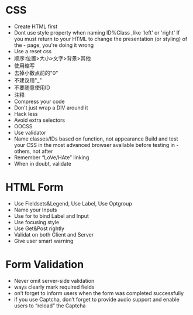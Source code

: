 # CSS
- Create HTML first
- Dont use style property when naming ID%Class ,like 'left' or 'right'
	If you must return to your HTML to change the presentation (or styling) of the - page, you're doing it wrong
- Use a reset css
- 顺序:位置>大小>文字>背景>其他
- 使用缩写
- 去掉小数点前的"0"
- 不建议用"_"
- 不要随意使用ID
- 注释
- Compress your code
- Don't just wrap a DIV around it
- Hack less
- Avoid extra selectors
- OOCSS
- Use validator
- Name classes/IDs based on function, not appearance
Build and test your CSS in the most advanced browser available before testing in - others, not after
- Remember “LoVe/HAte” linking
- When in doubt, validate

# HTML Form
- Use Fieldsets&Legend, Use Label, Use Optgroup
- Name your Inputs
- Use for to bind Label and Input
- Use focusing style
- Use Get&Post rightly
- Validat on both Client and Server
- Give user smart warning

# Form Validation
- Never omit server-side validation
- ways clearly mark required fields
- on’t forget to inform users when the form was completed successfully
- if you use Captcha, don’t forget to provide audio support and enable users to “reload” the Captcha
